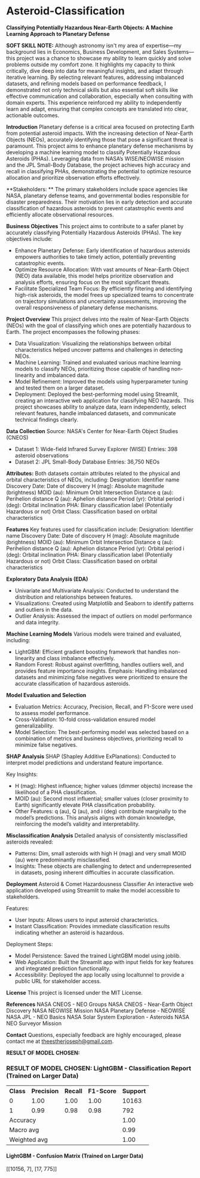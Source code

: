 # Asteroid-Classification
**Classifying Potentially Hazardous Near-Earth Objects: A Machine Learning Approach to Planetary Defense**

**SOFT SKILL NOTE:**
Although astronomy isn't my area of expertise—my background lies in Economics, Business Development, and Sales Systems—this project was a chance to showcase my ability to learn quickly and solve problems outside my comfort zone. It highlights my capacity to think critically, dive deep into data for meaningful insights, and adapt through iterative learning. By selecting relevant features, addressing imbalanced datasets, and refining models based on performance feedback, I demonstrated not only technical skills but also essential soft skills like effective communication and collaboration, especially when consulting with domain experts. This experience reinforced my ability to independently learn and adapt, ensuring that complex concepts are translated into clear, actionable outcomes. 

**Introduction**
Planetary defense is a critical area focused on protecting Earth from potential asteroid impacts. With the increasing detection of Near-Earth Objects (NEOs), accurately identifying those that pose a significant threat is paramount. This project aims to enhance planetary defense mechanisms by developing a machine learning model to classify Potentially Hazardous Asteroids (PHAs). Leveraging data from NASA’s WISE/NEOWISE mission and the JPL Small-Body Database, the project achieves high accuracy and recall in classifying PHAs, demonstrating the potential to optimize resource allocation and prioritize observation efforts effectively.

**Stakeholders:
** The primary stakeholders include space agencies like NASA, planetary defense teams, and governmental bodies responsible for disaster preparedness. Their motivation lies in early detection and accurate classification of hazardous asteroids to prevent catastrophic events and efficiently allocate observational resources.

**Business Objectives**
This project aims to contribute to a safer planet by accurately classifying Potentially Hazardous Asteroids (PHAs). The key objectives include:
- Enhance Planetary Defense: Early identification of hazardous asteroids empowers authorities to take timely action, potentially preventing catastrophic events.
- Optimize Resource Allocation: With vast amounts of Near-Earth Object (NEO) data available, this model helps prioritize observation and analysis efforts, ensuring focus on the most significant threats.
- Facilitate Specialized Team Focus: By efficiently filtering and identifying high-risk asteroids, the model frees up specialized teams to concentrate on trajectory simulations and uncertainty assessments, improving the overall responsiveness of planetary defense mechanisms.

**Project Overview**
This project delves into the realm of Near-Earth Objects (NEOs) with the goal of classifying which ones are potentially hazardous to Earth. The project encompasses the following phases:
- Data Visualization: Visualizing the relationships between orbital characteristics helped uncover patterns and challenges in detecting NEOs.
- Machine Learning: Trained and evaluated various machine learning models to classify NEOs, prioritizing those capable of handling non-linearity and imbalanced data.
- Model Refinement: Improved the models using hyperparameter tuning and tested them on a larger dataset.
- Deployment: Deployed the best-performing model using Streamlit, creating an interactive web application for classifying NEO hazards.
This project showcases ability to analyze data, learn independently, select relevant features, handle imbalanced datasets, and communicate technical findings clearly.

**Data Collection**
Source: NASA's Center for Near-Earth Object Studies (CNEOS)
- Dataset 1: Wide-field Infrared Survey Explorer (WISE)
  Entries: 398 asteroid observations
- Dataset 2: JPL Small-Body Database
  Entries: 36,750 NEOs

**Attributes:**
Both datasets contain attributes related to the physical and orbital characteristics of NEOs, including:
Designation: Identifier name
Discovery Date: Date of discovery
H (mag): Absolute magnitude (brightness)
MOID (au): Minimum Orbit Intersection Distance
q (au): Perihelion distance
Q (au): Aphelion distance
Period (yr): Orbital period
i (deg): Orbital inclination
PHA: Binary classification label (Potentially Hazardous or not)
Orbit Class: Classification based on orbital characteristics

**Features**
Key features used for classification include:
Designation: Identifier name
Discovery Date: Date of discovery
H (mag): Absolute magnitude (brightness)
MOID (au): Minimum Orbit Intersection Distance
q (au): Perihelion distance
Q (au): Aphelion distance
Period (yr): Orbital period
i (deg): Orbital inclination
PHA: Binary classification label (Potentially Hazardous or not)
Orbit Class: Classification based on orbital characteristics

**Exploratory Data Analysis (EDA)**
- Univariate and Multivariate Analysis: Conducted to understand the distribution and relationships between features.
- Visualizations: Created using Matplotlib and Seaborn to identify patterns and outliers in the data.
- Outlier Analysis: Assessed the impact of outliers on model performance and data integrity.

**Machine Learning Models**
Various models were trained and evaluated, including:
- LightGBM: Efficient gradient boosting framework that handles non-linearity and class imbalance effectively.
- Random Forest: Robust against overfitting, handles outliers well, and provides feature importance insights.
Emphasis:
 Handling imbalanced datasets and minimizing false negatives were prioritized to ensure the accurate classification of hazardous asteroids.

**Model Evaluation and Selection**
- Evaluation Metrics: Accuracy, Precision, Recall, and F1-Score were used to assess model performance.
- Cross-Validation: 10-fold cross-validation ensured model generalizability.
- Model Selection: The best-performing model was selected based on a combination of metrics and business objectives, prioritizing recall to minimize false negatives.

**SHAP Analysis**
SHAP (Shapley Additive ExPlanations):
Conducted to interpret model predictions and understand feature importance.

Key Insights:
- H (mag): Highest influence; higher values (dimmer objects) increase the likelihood of a PHA classification.
- MOID (au): Second most influential; smaller values (closer proximity to Earth) significantly elevate PHA classification probability.
- Other Features: q (au), Q (au), and i (deg) contribute marginally to the model’s predictions.
This analysis aligns with domain knowledge, reinforcing the model’s validity and interpretability.

**Misclassification Analysis**
Detailed analysis of consistently misclassified asteroids revealed:
- Patterns: Dim, small asteroids with high H (mag) and very small MOID (au) were predominantly misclassified.
- Insights: These objects are challenging to detect and underrepresented in datasets, posing inherent difficulties in accurate classification.

**Deployment**
Asteroid & Comet Hazardousness Classifier
An interactive web application developed using Streamlit to make the model accessible to stakeholders.

Features:
  - User Inputs: Allows users to input asteroid characteristics.
  - Instant Classification: Provides immediate classification results indicating whether an asteroid is hazardous.

Deployment Steps:
- Model Persistence: Saved the trained LightGBM model using joblib.
- Web Application: Built the Streamlit app with input fields for key features and integrated prediction functionality.
- Accessibility: Deployed the app locally using localtunnel to provide a public URL for stakeholder access.

**License**
This project is licensed under the MIT License.

**References**
NASA CNEOS - NEO Groups
NASA CNEOS - Near-Earth Object Discovery
NASA NEOWISE Mission
NASA Planetary Defense - NEOWISE
NASA JPL - NEO Basics
NASA Solar System Exploration - Asteroids
NASA NEO Surveyor Mission

**Contact**
Questions, especially feedback are highly encouraged, please contact me at theestherjoseph@gmail.com. 


**RESULT OF MODEL CHOSEN:**
<h3>RESULT OF MODEL CHOSEN: LightGBM - Classification Report (Trained on Larger Data)</h3>

<table>
  <tr>
    <th>Class</th>
    <th>Precision</th>
    <th>Recall</th>
    <th>F1-Score</th>
    <th>Support</th>
  </tr>
  <tr>
    <td>0</td>
    <td>1.00</td>
    <td>1.00</td>
    <td>1.00</td>
    <td>10163</td>
  </tr>
  <tr>
    <td>1</td>
    <td>0.99</td>
    <td>0.98</td>
    <td>0.98</td>
    <td>792</td>
  </tr>
  <tr>
    <td colspan="4">Accuracy</td>
    <td>1.00</td>
  </tr>
  <tr>
    <td colspan="4">Macro avg</td>
    <td>0.99</td>
  </tr>
  <tr>
    <td colspan="4">Weighted avg</td>
    <td>1.00</td>
  </tr>
</table>

<h4>LightGBM - Confusion Matrix (Trained on Larger Data)</h4>
<p>[[10156, 7], [17, 775]]</p>

